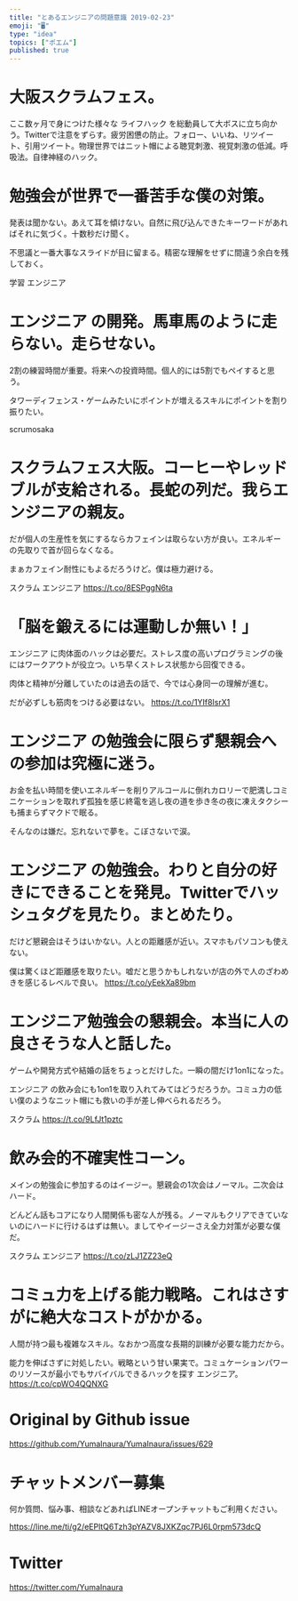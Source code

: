 ```yaml
---
title: "とあるエンジニアの問題意識 2019-02-23"
emoji: "🖥"
type: "idea"
topics: ["ポエム"]
published: true
---
```


# 大阪スクラムフェス。
ここ数ヶ月で身につけた様々な ライフハック を総動員して大ボスに立ち向かう。Twitterで注意をずらす。疲労困憊の防止。フォロー、いいね、リツイート、引用ツイート。物理世界ではニット帽による聴覚刺激、視覚刺激の低減。呼吸法。自律神経のハック。 
# 勉強会が世界で一番苦手な僕の対策。

発表は聞かない。あえて耳を傾けない。自然に飛び込んできたキーワードがあればそれに気づく。十数秒だけ聞く。

不思議と一番大事なスライドが目に留まる。精密な理解をせずに間違う余白を残しておく。

学習 エンジニア 
# エンジニア の開発。馬車馬のように走らない。走らせない。

2割の練習時間が重要。将来への投資時間。個人的には5割でもペイすると思う。

タワーディフェンス・ゲームみたいにポイントが増えるスキルにポイントを割り振りたい。

scrumosaka 
# スクラムフェス大阪。コーヒーやレッドブルが支給される。長蛇の列だ。我らエンジニアの親友。

だが個人の生産性を気にするならカフェインは取らない方が良い。エネルギーの先取りで首が回らなくなる。

まぁカフェイン耐性にもよるだろうけど。僕は極力避ける。

スクラム エンジニア <https://t.co/8ESPggN6ta> 
# 「脳を鍛えるには運動しか無い！」

エンジニア に肉体面のハックは必要だ。ストレス度の高いプログラミングの後にはワークアウトが役立つ。いち早くストレス状態から回復できる。

肉体と精神が分離していたのは過去の話で、今では心身同一の理解が進む。

だが必ずしも筋肉をつける必要はない。 <https://t.co/1YIf8IsrX1> 
# エンジニア の勉強会に限らず懇親会への参加は究極に迷う。

お金を払い時間を使いエネルギーを削りアルコールに倒れカロリーで肥満しコミニケーションを取れず孤独を感じ終電を逃し夜の道を歩き冬の夜に凍えタクシーも捕まらずマクドで眠る。

そんなのは嫌だ。忘れないで夢を。こぼさないで涙。 
# エンジニア の勉強会。わりと自分の好きにできることを発見。Twitterでハッシュタグを見たり。まとめたり。

だけど懇親会はそうはいかない。人との距離感が近い。スマホもパソコンも使えない。

僕は驚くほど距離感を取りたい。嘘だと思うかもしれないが店の外で人のざわめきを感じるレベルで良い。 <https://t.co/yEekXa89bm> 
# エンジニア勉強会の懇親会。本当に人の良さそうな人と話した。

ゲームや開発方式や結婚の話をちょっとだけした。一瞬の間だけ1on1になった。

エンジニア の飲み会にも1on1を取り入れてみてはどうだろうか。コミュ力の低い僕のようなニット帽にも救いの手が差し伸べられるだろう。

スクラム <https://t.co/9LfJt1pztc> 
# 飲み会的不確実性コーン。

メインの勉強会に参加するのはイージー。懇親会の1次会はノーマル。二次会はハード。

どんどん話もコアになり人間関係も密な人が残る。ノーマルもクリアできていないのにハードに行けるはずは無い。ましてやイージーさえ全力対策が必要な僕だ。

スクラム エンジニア <https://t.co/zLJ1ZZ23eQ> 
# コミュ力を上げる能力戦略。これはさすがに絶大なコストがかかる。

人間が持つ最も複雑なスキル。なおかつ高度な長期的訓練が必要な能力だから。

能力を伸ばさずに対処したい。戦略という甘い果実で。コミュケーションパワーのリソースが最小でもサバイバルできるハックを探す エンジニア。 <https://t.co/cpWO4QQNXG>

# Original by Github issue

https://github.com/YumaInaura/YumaInaura/issues/629








<!-- Update From Qiita API -->

# チャットメンバー募集


何か質問、悩み事、相談などあればLINEオープンチャットもご利用ください。

https://line.me/ti/g2/eEPltQ6Tzh3pYAZV8JXKZqc7PJ6L0rpm573dcQ





# Twitter


https://twitter.com/YumaInaura


<!-- Update From Qiita API -->


